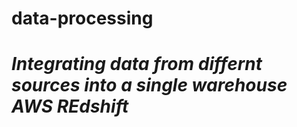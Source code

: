 # data-processing
<h1><i>Integrating data from differnt sources into a single warehouse AWS REdshift</i></h1>
